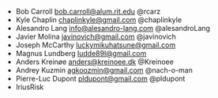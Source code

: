 * Bob Carroll <bob.carroll@alum.rit.edu> @rcarz
* Kyle Chaplin <chaplinkyle@gmail.com> @chaplinkyle
* Alesandro Lang <info@alesandro-lang.com> @alesandroLang
* Javier Molina <javinovich@gmail.com> @javinovich
* Joseph McCarthy <luckymikuhatsune@gmail.com>
* Magnus Lundberg <ludde89l@gmail.com>
* Anders Kreinøe <anders@kreinoee.dk> @Kreinoee
* Andrey Kuzmin <agkoozmin@gmail.com> @nach-o-man
* Pierre-Luc Dupont <pldupont@gmail.com> @pldupont
* IriusRisk